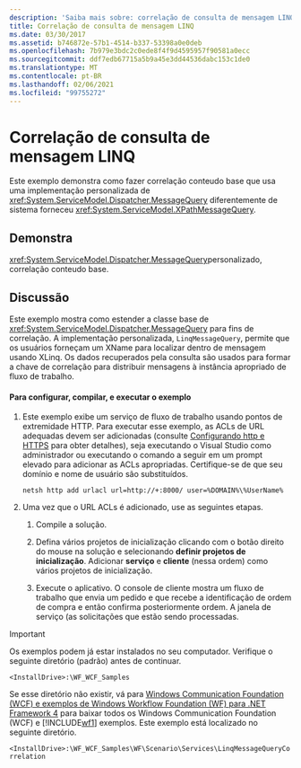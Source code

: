 ```yaml
---
description: 'Saiba mais sobre: correlação de consulta de mensagem LINQ'
title: Correlação de consulta de mensagem LINQ
ms.date: 03/30/2017
ms.assetid: b746872e-57b1-4514-b337-53398a0e0deb
ms.openlocfilehash: 7b979e3bdc2c0ede8f4f9d4595957f90581a0ecc
ms.sourcegitcommit: ddf7edb67715a5b9a45e3dd44536dabc153c1de0
ms.translationtype: MT
ms.contentlocale: pt-BR
ms.lasthandoff: 02/06/2021
ms.locfileid: "99755272"
---
```

# <a name="linq-message-query-correlation"></a>Correlação de consulta de mensagem LINQ

Este exemplo demonstra como fazer correlação conteudo base que usa uma implementação personalizada de <xref:System.ServiceModel.Dispatcher.MessageQuery> diferentemente de sistema forneceu <xref:System.ServiceModel.XPathMessageQuery>.  
  
## <a name="demonstrates"></a>Demonstra  

 <xref:System.ServiceModel.Dispatcher.MessageQuery>personalizado, correlação conteudo base.  
  
## <a name="discussion"></a>Discussão  

 Este exemplo mostra como estender a classe base de <xref:System.ServiceModel.Dispatcher.MessageQuery> para fins de correlação. A implementação personalizada, `LinqMessageQuery`, permite que os usuários forneçam um XName para localizar dentro de mensagem usando XLinq. Os dados recuperados pela consulta são usados para formar a chave de correlação para distribuir mensagens à instância apropriado de fluxo de trabalho.  
  
#### <a name="to-set-up-build-and-run-the-sample"></a>Para configurar, compilar, e executar o exemplo  
  
1. Este exemplo exibe um serviço de fluxo de trabalho usando pontos de extremidade HTTP. Para executar esse exemplo, as ACLs de URL adequadas devem ser adicionadas (consulte [Configurando http e HTTPS](../../wcf/feature-details/configuring-http-and-https.md) para obter detalhes), seja executando o Visual Studio como administrador ou executando o comando a seguir em um prompt elevado para adicionar as ACLs apropriadas. Certifique-se de que seu domínio e nome de usuário são substituídos.  
  
    ```console  
    netsh http add urlacl url=http://+:8000/ user=%DOMAIN%\%UserName%  
    ```  
  
2. Uma vez que o URL ACLs é adicionado, use as seguintes etapas.  
  
    1. Compile a solução.  
  
    2. Defina vários projetos de inicialização clicando com o botão direito do mouse na solução e selecionando **definir projetos de inicialização**. Adicionar **serviço** e **cliente** (nessa ordem) como vários projetos de inicialização.  
  
    3. Execute o aplicativo. O console de cliente mostra um fluxo de trabalho que envia um pedido e que recebe a identificação de ordem de compra e então confirma posteriormente ordem. A janela de serviço (as solicitações que estão sendo processadas.  
  
> [!IMPORTANT]
> Os exemplos podem já estar instalados no seu computador. Verifique o seguinte diretório (padrão) antes de continuar.  
>
> `<InstallDrive>:\WF_WCF_Samples`  
>
> Se esse diretório não existir, vá para [Windows Communication Foundation (WCF) e exemplos de Windows Workflow Foundation (WF) para .NET Framework 4](https://www.microsoft.com/download/details.aspx?id=21459) para baixar todos os Windows Communication Foundation (WCF) e [!INCLUDE[wf1](../../../../includes/wf1-md.md)] exemplos. Este exemplo está localizado no seguinte diretório.  
>
> `<InstallDrive>:\WF_WCF_Samples\WF\Scenario\Services\LinqMessageQueryCorrelation`
